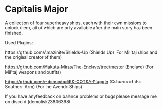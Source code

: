# Capitalis Major
A collection of four superheavy ships, each with their own missions to unlock them, all of which are only avaliable after the main story has been finished.

Used Plugins:

https://github.com/Amazinite/Shields-Up (Shields Up) (For Mil'taj ships and the original creator of them)

https://github.com/Makuta-Miras/The-Enclave/tree/master (Enclave) (For Mil'taj weapons and outfits)

https://github.com/mdsmestad/ES-COTSA-Pluggin (Cultures of the Southern Arm) (For the Avendri Ships)

If you have anyfeedback on balance problems or bugs please message me on discord (demolish238#6398)

